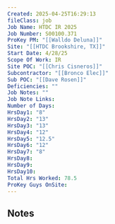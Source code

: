 ```yaml
---
Created: 2025-04-25T16:29:13
fileClass: job
Job Name: HTDC IR 2025
Job Number: S00100.371
ProKey PM: "[[Walldo Deluna]]"
Site: "[[HTDC Brookshire, TX]]"
Start Date: 4/28/25
Scope Of Work: IR
Site POC: "[[Chris Cisneros]]"
Subcontractor: "[[Bronco Elec]]"
Sub POC: "[[Dave Rosen]]"
Deficiencies: ""
Job Notes: ""
Job Note Links: 
Number of Days: 
HrsDay1: "8"
HrsDay2: "13"
HrsDay3: "13"
HrsDay4: "12"
HrsDay5: "12.5"
HrsDay6: "12"
HrsDay7: "8"
HrsDay8: 
HrsDay9: 
HrsDay10: 
Total Hrs Worked: 78.5
ProKey Guys OnSite:
---
```

## Notes
